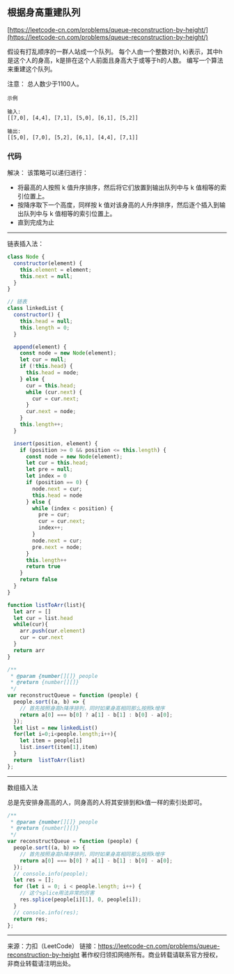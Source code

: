 ## 根据身高重建队列

[https://leetcode-cn.com/problems/queue-reconstruction-by-height/](https://leetcode-cn.com/problems/queue-reconstruction-by-height/)

假设有打乱顺序的一群人站成一个队列。 每个人由一个整数对(h, k)表示，其中h是这个人的身高，k是排在这个人前面且身高大于或等于h的人数。 编写一个算法来重建这个队列。

注意：
总人数少于1100人。


```
示例

输入:
[[7,0], [4,4], [7,1], [5,0], [6,1], [5,2]]

输出:
[[5,0], [7,0], [5,2], [6,1], [4,4], [7,1]]
```


### 代码

解决：
该策略可以递归进行：

* 将最高的人按照 k 值升序排序，然后将它们放置到输出队列中与 k 值相等的索引位置上。
* 按降序取下一个高度，同样按 k 值对该身高的人升序排序，然后逐个插入到输出队列中与 k 值相等的索引位置上。
* 直到完成为止


----


链表插入法：

```javascript
class Node {
  constructor(element) {
    this.element = element;
    this.next = null;
  }
}

// 链表
class linkedList {
  constructor() {
    this.head = null;
    this.length = 0;
  }

  append(element) {
    const node = new Node(element);
    let cur = null;
    if (!this.head) {
      this.head = node;
    } else {
      cur = this.head;
      while (cur.next) {
        cur = cur.next;
      }
      cur.next = node;
    }
    this.length++;
  }

  insert(position, element) {
    if (position >= 0 && position <= this.length) {
      const node = new Node(element);
      let cur = this.head;
      let pre = null;
      let index = 0
      if (position == 0) {
        node.next = cur;
        this.head = node
      } else {
        while (index < position) {
          pre = cur;
          cur = cur.next;
          index++;
        }
        node.next = cur;
        pre.next = node;
      }
      this.length++
      return true 
    }
    return false 
  }
}

function listToArr(list){
  let arr = []
  let cur = list.head
  while(cur){
    arr.push(cur.element)
    cur = cur.next
  }
  return arr 
}

/**
 * @param {number[][]} people
 * @return {number[][]}
 */
var reconstructQueue = function (people) {
  people.sort((a, b) => {
    // 首先按照身高h降序排列，同时如果身高相同那么按照k增序
    return a[0] === b[0] ? a[1] - b[1] : b[0] - a[0];
  });
  let list = new linkedList()
  for(let i=0;i<people.length;i++){
    let item = people[i]
    list.insert(item[1],item)
  }
  return  listToArr(list)
};
```



------

数组插入法

总是先安排身高高的人，同身高的人将其安排到和k值一样的索引处即可。

```javascript
/**
 * @param {number[][]} people
 * @return {number[][]}
 */
var reconstructQueue = function (people) {
  people.sort((a, b) => {
    // 首先按照身高h降序排列，同时如果身高相同那么按照k增序
    return a[0] === b[0] ? a[1] - b[1] : b[0] - a[0];
  });
  // console.info(people);
  let res = [];
  for (let i = 0; i < people.length; i++) {
    // 这个splice用法非常的厉害
    res.splice(people[i][1], 0, people[i]);
  }
  // console.info(res);
  return res;
};

```



----

来源：力扣（LeetCode）
链接：https://leetcode-cn.com/problems/queue-reconstruction-by-height
著作权归领扣网络所有。商业转载请联系官方授权，非商业转载请注明出处。